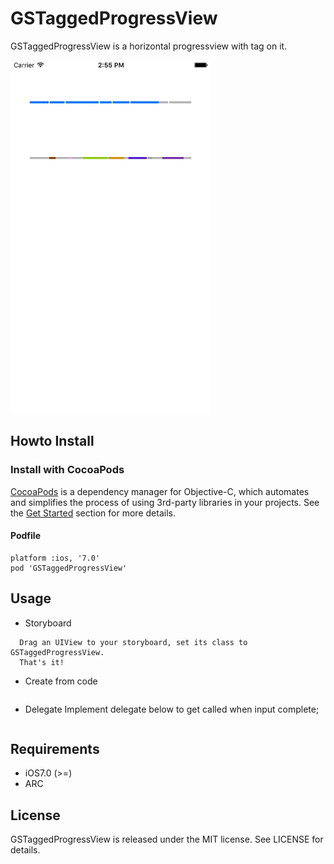 # GSTaggedProgressView
GSTaggedProgressView is a horizontal progressview with tag on it.

<img src="https://github.com/Chren/GSTaggedProgressView/blob/master/GSTaggedProgressViewExample/ScreenShot/screenshot.png" width = "320" height = "568" alt="GSTaggedProgressView" align=center />

## Howto Install
### Install with CocoaPods
[CocoaPods](http://cocoapods.org/) is a dependency manager for Objective-C, which automates and simplifies the process of using 3rd-party libraries in your projects. See the [Get Started](http://cocoapods.org/#get_started) section for more details.

#### Podfile
```
platform :ios, '7.0'
pod 'GSTaggedProgressView'
```
## Usage
- Storyboard
```
  Drag an UIView to your storyboard, set its class to GSTaggedProgressView.
  That's it!
```

- Create from code
```

```
- Delegate
  Implement delegate below to get called when input complete;
```

```

## Requirements

- iOS7.0 (>=)
- ARC

## License
GSTaggedProgressView is released under the MIT license. See LICENSE for details.

